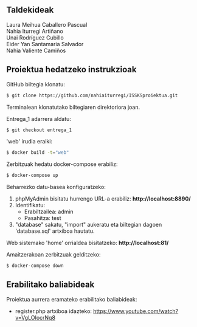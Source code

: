 ## Taldekideak
Laura Meihua Caballero Pascual  
Nahia Iturregi Artiñano  
Unai Rodríguez Cubillo  
Eider Yan Santamaria Salvador  
Nahia Valiente Camiños

## Proiektua hedatzeko instrukzioak
GitHub biltegia klonatu:
```bash
$ git clone https://github.com/nahiaiturregi/ISSKSproiektua.git
```

Terminalean klonatutako biltegiaren direktoriora joan.

Entrega_1 adarrera aldatu:
```bash
$ git checkout entrega_1
```

'web' irudia eraiki:
```bash
$ docker build -t="web"
```

Zerbitzuak hedatu docker-compose erabiliz:
```bash
$ docker-compose up
```

Beharrezko datu-basea konfiguratzeko:
  1. phpMyAdmin bisitatu hurrengo URL-a erabiliz: **http://localhost:8890/**
  2. Identifikatu:
     - Erabiltzailea: admin
     - Pasahitza: test
  3. "database" sakatu, "import" aukeratu eta biltegian dagoen 'database.sql' artxiboa hautatu.

Web sistemako 'home' orrialdea bisitatzeko: **http://localhost:81/**

Amaitzerakoan zerbitzuak gelditzeko:
```bash
$ docker-compose down
```

## Erabilitako baliabideak
Proiektua aurrera eramateko erabilitako baliabideak:
  - register.php artxiboa idazteko: https://www.youtube.com/watch?v=VgLOIocrNq8